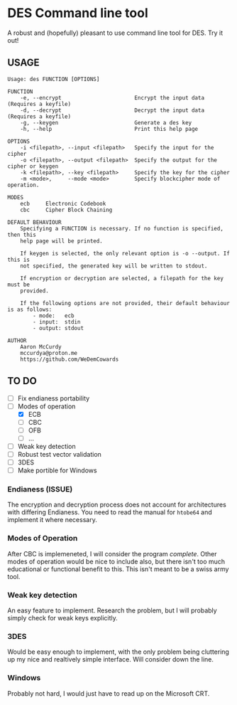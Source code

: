 # DES Command line tool

A robust and (hopefully) pleasant to use command line tool for DES. Try it out!

## USAGE

```
Usage: des FUNCTION [OPTIONS]

FUNCTION
    -e, --encrypt                       Encrypt the input data (Requires a keyfile)
    -d, --decrypt                       Decrypt the input data (Requires a keyfile)
    -g, --keygen                        Generate a des key
    -h, --help                          Print this help page

OPTIONS
    -i <filepath>, --input <filepath>   Specify the input for the cipher
    -o <filepath>, --output <filepath>  Specify the output for the cipher or keygen
    -k <filepath>, --key <filepath>     Specify the key for the cipher
    -m <mode>,     --mode <mode>        Specify blockcipher mode of operation.

MODES
    ecb     Electronic Codebook
    cbc     Cipher Block Chaining

DEFAULT BEHAVIOUR
    Specifying a FUNCTION is necessary. If no function is specified, then this
    help page will be printed.

    If keygen is selected, the only relevant option is -o --output. If this is
    not specified, the generated key will be written to stdout.

    If encryption or decryption are selected, a filepath for the key must be
    provided.

    If the following options are not provided, their default behaviour is as follows: 
        - mode:   ecb
        - input:  stdin
        - output: stdout

AUTHOR
    Aaron McCurdy
    mccurdya@proton.me
    https://github.com/WeDemCowards

```

## TO DO

- [ ] Fix endianess portability
- [ ] Modes of operation
    - [x] ECB
    - [ ] CBC
    - [ ] OFB
    - [ ] ...
- [ ] Weak key detection
- [ ] Robust test vector validation
- [ ] 3DES
- [ ] Make portible for Windows

### Endianess (ISSUE)
The encryption and decryption process does not account for architectures with
differing Endianess. You need to read the manual for `htobe64` and implement it
where necessary.

### Modes of Operation
After CBC is implemeneted, I will consider the program *complete*. Other modes
of operation would be nice to include also, but there isn't too much educational
or functional benefit to this. This isn't meant to be a swiss army tool.

### Weak key detection
An easy feature to implement. Research the problem, but I will probably simply
check for weak keys explicitly.

### 3DES
Would be easy enough to implement, with the only problem being cluttering up my
nice and realtively simple interface. Will consider down the line.

### Windows
Probably not hard, I would just have to read up on the Microsoft CRT.
